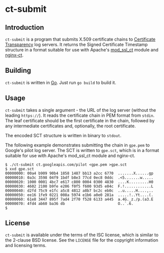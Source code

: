 ct-submit
=========

Introduction
------------

`ct-submit` is a program that submits X.509 certificate chains to
[Certificate Transparency][ct] log servers. It returns the Signed Certificate
Timestamp structure in a format suitable for use with Apache's
[mod\_ssl\_ct][apache] module and [nginx-ct][nginx].

Building
--------

`ct-submit` is written in [Go][go]. Just run `go build` to build it.

Usage
-----

`ct-submit` takes a single argument - the URL of the log server (without the
leading `https://`). It reads the certificate chain in PEM format from `stdin`.
The leaf certificate should be the first certificate in the chain, followed by
any intermediate certificates and, optionally, the root certificate.

The encoded SCT structure is written in binary to `stdout`.

The following example demonstrates submitting the chain in `gpe.pem` to
Google's pilot log server. The SCT is written to `gpe.sct`, which is in a format
suitable for use with Apache's mod\_ssl\_ct module and nginx-ct.

    $ ./ct-submit ct.googleapis.com/pilot <gpe.pem >gpe.sct
    $ xxd gpe.sct
    00000000: 00a4 b909 90b4 1858 1487 bb13 a2cc 6770  .......X......gp
    00000010: 0a3c 3598 04f9 1bdf b8e3 77cd 0ec8 0ddc  .<5.......w.....
    00000020: 1000 0001 4bc7 e617 c800 0004 0300 4830  ....K.........H0
    00000030: 4602 2100 b9fe e206 f0f5 f600 93d5 e04c  F.!............L
    00000040: d2fd 75c9 e1fc a5c8 4812 a8b7 bc2c eb0c  ..u.....H....,..
    00000050: ee16 1fe9 0221 008a 5974 e1b6 a0e0 281a  .....!..Yt....(.
    00000060: 61e8 3447 895f 7ad4 2f70 f528 6133 a445  a.4G._z./p.(a3.E
    00000070: 4fd4 ab60 ba36 db                        O..`.6.
    $ 

License
-------

`ct-submit` is available under the terms of the ISC license, which is similar to
the 2-clause BSD license. See the `LICENSE` file for the copyright information
and licensing terms.

[ct]: http://www.certificate-transparency.org/
[apache]: https://httpd.apache.org/docs/trunk/mod/mod_ssl_ct.html
[nginx]: https://github.com/grahamedgecombe/nginx-ct
[go]: https://golang.org/

